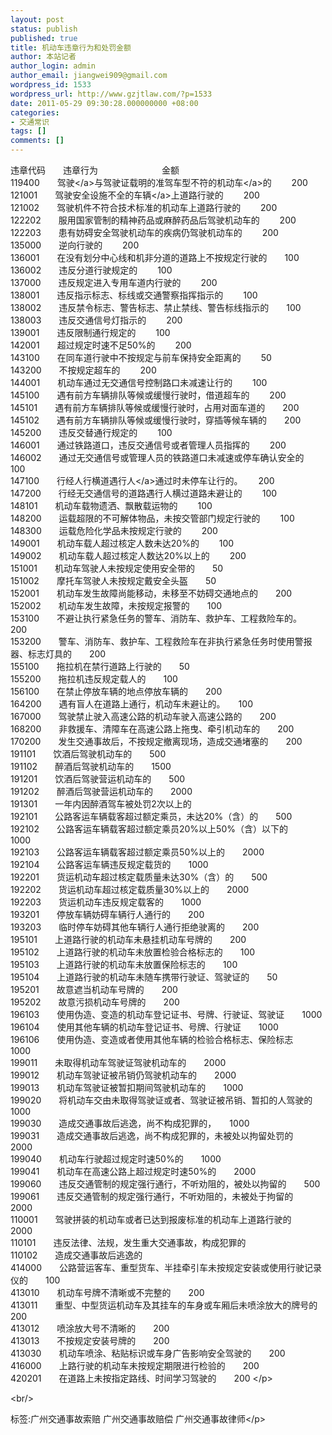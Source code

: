```yaml
---
layout: post
status: publish
published: true
title: 机动车违章行为和处罚金额
author: 本站记者
author_login: admin
author_email: jiangwei909@gmail.com
wordpress_id: 1533
wordpress_url: http://www.gzjtlaw.com/?p=1533
date: 2011-05-29 09:30:28.000000000 +08:00
categories:
- 交通常识
tags: []
comments: []
---
```

<p>违章代码　　违章行为　　　　　　　 金额 <br>119400　　<a>驾驶<&#47;a>与驾驶证载明的准驾车型不符的<a>机动车<&#47;a>的　　 200 <br>121001　　驾驶安全设施不全的<a>车辆<&#47;a>上道路行驶的　　 200 <br>121002　　驾驶机件不符合技术标准的机动车上道路行驶的　　 200 <br>122202　　服用国家管制的精神药品或麻醉药品后驾驶机动车的　　 200 <br>122203　　患有妨碍安全驾驶机动车的疾病仍驾驶机动车的　　 200 <br>135000　　逆向行驶的　　 200 <br>136001　　在没有划分中心线和机非分道的道路上不按规定行驶的　　100 <br>136002　　违反分道行驶规定的　　 100 <br>137000　　违反规定进入专用车道内行驶的　　 200 <br>138001　　违反指示标志、标线或交通警察指挥指示的　　 100 <br>138002　　违反禁令标志、警告标志、禁止禁线、警告标线指示的　　100 <br>138003　　违反交通信号灯指示的　　 200 <br>139001　　违反限制通行规定的　 　100 <br>142001　　超过规定时速不足50%的　　 200 <br>143100　　在同车道行驶中不按规定与前车保持安全距离的　　 50 <br>143200　　不按规定超车的　　 200 <br>144001　　机动车通过无交通信号控制路口未减速让行的　　 100 <br>145100　　遇有前方车辆排队等候或缓慢行驶时，借道超车的　 　200 <br>145101　　遇有前方车辆排队等候或缓慢行驶时，占用对面车道的　　200 <br>145102　　遇有前方车辆排队等候或缓慢行驶时，穿插等候车辆的　　200 <br>145200　　违反交替通行规定的　　 100 <br>146001　　通过铁路道口，违反交通信号或者管理人员指挥的　　 200 <br>146002　　通过无交通信号或管理人员的铁路道口未减速或停车确认安全的　　100 <br>147100　　行经人行横道遇<a>行人<&#47;a>通过时未停车让行的。　　 200 <br>147200　　行经无交通信号的道路遇行人横过道路未避让的　　 100 <br>148101　　机动车载物遗洒、飘散载运物的　　 100 <br>148200　　运载超限的不可解体物品，未按交管部门规定行驶的　　 100 <br>148300　　运载危险化学品未按规定行驶的　　 200 <br>149001　　机动车载人超过核定人数未达20%的　　 100 <br>149002　　机动车载人超过核定人数达20%以上的　　 200 <br>151001　　机动车驾驶人未按规定使用安全带的　　50 <br>151002　　摩托车驾驶人未按规定戴安全头盔　　50 <br>152001　　机动车发生故障尚能移动，未移至不妨碍交通地点的　　200 <br>152002　　机动车发生故障，未按规定报警的　　100 <br>153100　　不避让执行紧急任务的警车、消防车、救护车、工程救险车的。　　200 <br>153200　　警车、消防车、救护车、工程救险车在非执行紧急任务时使用警报器、标志灯具的　　200 <br>155100　　拖拉机在禁行道路上行驶的　　50 <br>155200　　拖拉机违反规定载人的　　100 <br>156100　　在禁止停放车辆的地点停放车辆的　　200 <br>164200　　遇有盲人在道路上通行，机动车未避让的。　　100 <br>167000　　驾驶禁止驶入高速公路的机动车驶入高速公路的　　200 <br>168200　　非救援车、清障车在高速公路上拖曳、牵引机动车的　　200 <br>170200　　发生交通事故后，不按规定撤离现场，造成交通堵塞的　　200 <br>191101　　饮酒后驾驶机动车的　　500 <br>191102　　醉酒后驾驶机动车的　　1500 <br>191201　　饮酒后驾驶营运机动车的　　500 <br>191202　　醉酒后驾驶营运机动车的　　2000 <br>191301　　一年内因醉酒驾车被处罚2次以上的　　 <br>192101　　公路客运车辆载客超过额定乘员，未达20%（含）的　　500 <br>192102　　公路客运车辆载客超过额定乘员20%以上50%（含）以下的　　1000 <br>192103　　公路客运车辆载客超过额定乘员50%以上的　　2000 <br>192104　　公路客运车辆违反规定载货的　　1000 <br>192201　　货运机动车超过核定载质量未达30%（含）的　　500 <br>192202　　货运机动车超过核定载质量30%以上的　　2000 <br>192203　　货运机动车违反规定载客的　　1000 <br>193201　　停放车辆妨碍车辆行人通行的　　200 <br>193203　　临时停车妨碍其他车辆行人通行拒绝驶离的　　200 <br>195101　　上道路行驶的机动车未悬挂机动车号牌的　　200 <br>195102　　上道路行驶的机动车未放置检验合格标志的　　100 <br>195103　　上道路行驶的机动车未放置保险标志的　　100 <br>195104　　上道路行驶的机动车未随车携带行驶证、驾驶证的　　50 <br>195201　　故意遮当机动车号牌的　　200 <br>195202　　故意污损机动车号牌的　　200 <br>196103　　使用伪造、变造的机动车登记证书、号牌、行驶证、驾驶证　　1000 <br>196104　　使用其他车辆的机动车登记证书、号牌、行驶证　　1000 <br>196106　　使用伪造、变造或者使用其他车辆的检验合格标志、保险标志　　1000 <br>199011　　未取得机动车驾驶证驾驶机动车的　　2000 <br>199012　　机动车驾驶证被吊销仍驾驶机动车的　　2000 <br>199013　　机动车驾驶证被暂扣期间驾驶机动车的　　1000 <br>199020　　将机动车交由未取得驾驶证或者、驾驶证被吊销、暂扣的人驾驶的　　1000 <br>199030　　造成交通事故后逃逸，尚不构成犯罪的，　　1000 <br>199031　　造成交通事故后逃逸，尚不构成犯罪的，未被处以拘留处罚的　　2000 <br>199040　　机动车行驶超过规定时速50%的　　1000 <br>199041　　机动车在高速公路上超过规定时速50%的　　2000 <br>199060　　违反交通管制的规定强行通行，不听劝阻的，被处以拘留的　　500 <br>199061　　违反交通管制的规定强行通行，不听劝阻的，未被处于拘留的　　2000 <br>110001　　驾驶拼装的机动车或者已达到报废标准的机动车上道路行驶的　　2000 <br>110101　　违反法律、法规，发生重大交通事故，构成犯罪的　　 <br>110102　　造成交通事故后逃逸的　　 <br>414000　　公路营运客车、重型货车、半挂牵引车未按规定安装或使用行驶记录仪的　　100 <br>413010　　机动车号牌不清晰或不完整的　　200 <br>413011　　重型、中型货运机动车及其挂车的车身或车厢后未喷涂放大的牌号的　　200 <br>413012　　喷涂放大号不清晰的　　200 <br>413013　　不按规定安装号牌的　　200 <br>413030　　机动车喷涂、粘贴标识或车身广告影响安全驾驶的　　200 <br>416000　　上路行驶的机动车未按规定期限进行检验的　　200 <br>420201　　在道路上未按指定路线、时间学习驾驶的　　200 <&#47;p><br&#47;><p>标签:广州交通事故索赔 广州交通事故赔偿 广州交通事故律师<&#47;p>
